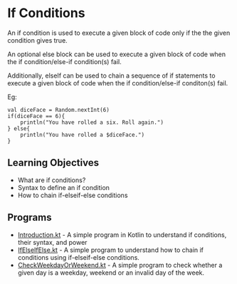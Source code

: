 # If Conditions

An if condition is used to execute a given block of code only if the the given condition gives true.

An optional else block can be used to execute a given block of code when the if condition/else-if condition(s) fail.

Additionally, elseIf can be used to chain a sequence of if statements to execute a given block of code when the if condition/else-if conditon(s) fail.

Eg:

```
val diceFace = Random.nextInt(6)
if(diceFace == 6){
    println("You have rolled a six. Roll again.")
} else{
    println("You have rolled a $diceFace.")
}
```

## Learning Objectives

- What are if conditions?
- Syntax to define an if condition
- How to chain if-elseif-else conditions

## Programs

- [Introduction.kt](Introduction.kt) - A simple program in Kotlin to understand if conditions, their syntax, and power
- [IfElseIfElse.kt](IfElseIfElse.kt) - A simple program to understand how to chain if conditions using if-elseif-else conditions.
- [CheckWeekdayOrWeekend.kt](CheckWeekdayOrWeekend.kt) - A simple program to check whether a given day is a weekday, weekend or an invalid day of the week.
